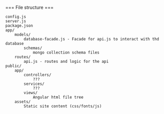 === File structure ===

	config.js
	server.js
	package.json
	app/
		models/
			database-facade.js - Facade for api.js to interact with thd database
			schemas/
				mongo collection schema files
		routes/
			api.js - routes and logic for the api
	public/
		app/
			controllers/
				???
			services/
				???
			views/
				Angular html file tree
		assets/
			Static site content (css/fonts/js)
